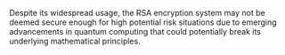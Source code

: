 Despite its widespread usage, the RSA encryption system may not be deemed secure enough for high potential risk situations due to emerging advancements in quantum computing that could potentially break its underlying mathematical principles.
